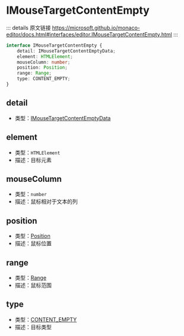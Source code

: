 # IMouseTargetContentEmpty

<backTop />
        
::: details 原文链接
https://microsoft.github.io/monaco-editor/docs.html#interfaces/editor.IMouseTargetContentEmpty.html
:::

```ts
interface IMouseTargetContentEmpty {
    detail: IMouseTargetContentEmptyData;
    element: HTMLElement;
    mouseColumn: number;
    position: Position;
    range: Range;
    type: CONTENT_EMPTY;
}
```

## detail
- 类型：[IMouseTargetContentEmptyData](/api/editor/IMouseTargetContentEmptyData.md)

## element
- 类型：`HTMLElement`
- 描述：目标元素

## mouseColumn
- 类型：`number`
- 描述：鼠标相对于文本的列

## position
- 类型：[Position](/api/Position.md)
- 描述：鼠标位置

## range
- 类型：[Range](/api/Range.md)
- 描述：鼠标范围

## type
- 类型：[CONTENT_EMPTY](/api/editor/MouseTargetType.md#content-empty)
- 描述：目标类型
